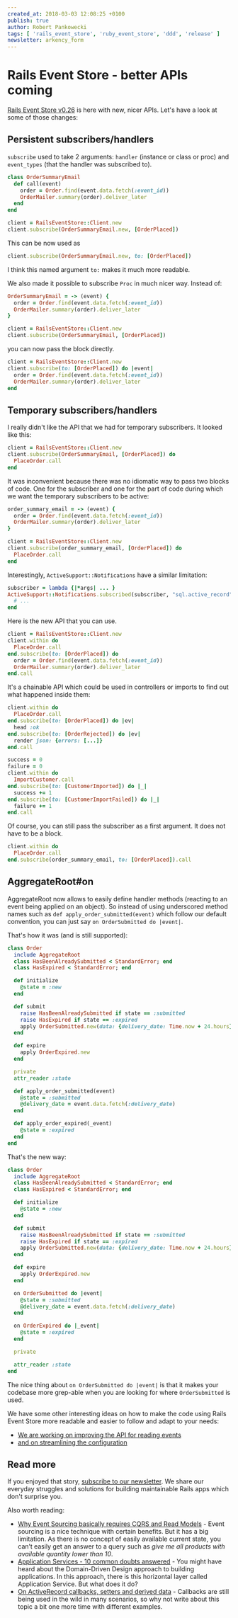 ```yaml
---
created_at: 2018-03-03 12:08:25 +0100
publish: true
author: Robert Pankowecki
tags: [ 'rails_event_store', 'ruby_event_store', 'ddd', 'release' ]
newsletter: arkency_form
---
```


# Rails Event Store - better APIs coming

[Rails Event Store v0.26](https://github.com/RailsEventStore/rails_event_store/releases/tag/v0.26) is here with new, nicer APIs. Let's have a look at some of those changes:

<!-- more -->

## Persistent subscribers/handlers

`subscribe` used to take 2 arguments: `handler` (instance or class or proc) and `event_types` (that the handler was subscribed to).

```ruby
class OrderSummaryEmail
  def call(event)
    order = Order.find(event.data.fetch(:event_id))
    OrderMailer.summary(order).deliver_later
  end
end

client = RailsEventStore::Client.new
client.subscribe(OrderSummaryEmail.new, [OrderPlaced])
```

This can be now used as

```ruby
client.subscribe(OrderSummaryEmail.new, to: [OrderPlaced])
```

I think this named argument `to:` makes it much more readable.

We also made it possible to subscribe `Proc` in much nicer way. Instead of:

```ruby
OrderSummaryEmail = -> (event) {
  order = Order.find(event.data.fetch(:event_id))
  OrderMailer.summary(order).deliver_later
}

client = RailsEventStore::Client.new
client.subscribe(OrderSummaryEmail, [OrderPlaced])
```

you can now pass the block directly.

```ruby
client = RailsEventStore::Client.new
client.subscribe(to: [OrderPlaced]) do |event|
  order = Order.find(event.data.fetch(:event_id))
  OrderMailer.summary(order).deliver_later
end
```

## Temporary subscribers/handlers

I really didn't like the API that we had for temporary subscribers. It looked like this:

```ruby
client = RailsEventStore::Client.new
client.subscribe(OrderSummaryEmail, [OrderPlaced]) do
  PlaceOrder.call
end
```

It was inconvenient because there was no idiomatic way to pass two blocks of code. One for the subscriber and one for the part of code during which we want the temporary subscribers to be active:

```ruby
order_summary_email = -> (event) {
  order = Order.find(event.data.fetch(:event_id))
  OrderMailer.summary(order).deliver_later
}

client = RailsEventStore::Client.new
client.subscribe(order_summary_email, [OrderPlaced]) do
  PlaceOrder.call
end
```

Interestingly, `ActiveSupport::Notifications` have a similar limitation:

```ruby
subscriber = lambda {|*args| ... }
ActiveSupport::Notifications.subscribed(subscriber, "sql.active_record") do
  # ...
end
```

Here is the new API that you can use.

```ruby
client = RailsEventStore::Client.new
client.within do
  PlaceOrder.call
end.subscribe(to: [OrderPlaced]) do
  order = Order.find(event.data.fetch(:event_id))
  OrderMailer.summary(order).deliver_later
end.call
```

It's a chainable API which could be used in controllers or imports to find out what happened inside them:

```ruby
client.within do
  PlaceOrder.call
end.subscribe(to: [OrderPlaced]) do |ev|
  head :ok
end.subscribe(to: [OrderRejected]) do |ev|
  render json: {errors: [...]}
end.call
```

```ruby
success = 0
failure = 0
client.within do
  ImportCustomer.call
end.subscribe(to: [CustomerImported]) do |_|
  success += 1
end.subscribe(to: [CustomerImportFailed]) do |_|
  failure += 1
end.call
```

Of course, you can still pass the subscriber as a first argument. It does not have to be a block.

```ruby
client.within do
  PlaceOrder.call
end.subscribe(order_summary_email, to: [OrderPlaced]).call
```

## AggregateRoot#on

AggregateRoot now allows to easily define handler methods (reacting to an event being applied on an object). So instead of using underscored method names such as `def apply_order_submitted(event)` which follow our default convention, you can just say `on OrderSubmitted do |event|`.

That's how it was (and is still supported):

```ruby
class Order
  include AggregateRoot
  class HasBeenAlreadySubmitted < StandardError; end
  class HasExpired < StandardError; end

  def initialize
    @state = :new
  end

  def submit
    raise HasBeenAlreadySubmitted if state == :submitted
    raise HasExpired if state == :expired
    apply OrderSubmitted.new(data: {delivery_date: Time.now + 24.hours})
  end

  def expire
    apply OrderExpired.new
  end

  private
  attr_reader :state

  def apply_order_submitted(event)
    @state = :submitted
    @delivery_date = event.data.fetch(:delivery_date)
  end

  def apply_order_expired(_event)
    @state = :expired
  end
end
```

That's the new way:

```ruby
class Order
  include AggregateRoot
  class HasBeenAlreadySubmitted < StandardError; end
  class HasExpired < StandardError; end

  def initialize
    @state = :new
  end

  def submit
    raise HasBeenAlreadySubmitted if state == :submitted
    raise HasExpired if state == :expired
    apply OrderSubmitted.new(data: {delivery_date: Time.now + 24.hours})
  end

  def expire
    apply OrderExpired.new
  end

  on OrderSubmitted do |event|
    @state = :submitted
    @delivery_date = event.data.fetch(:delivery_date)
  end

  on OrderExpired do |_event|
    @state = :expired
  end

  private

  attr_reader :state
end
```

The nice thing about `on OrderSubmitted do |event|` is that it makes your codebase more grep-able when you are looking for where `OrderSubmitted` is used.

We have some other interesting ideas on how to make the code using Rails Event Store more readable and easier to follow and adapt to your needs:

* [We are working on improving the API for reading events](https://github.com/RailsEventStore/rails_event_store/issues/184)
* [and on streamlining the configuration](https://github.com/RailsEventStore/rails_event_store/issues/153)

## Read more

If you enjoyed that story, [subscribe to our newsletter](http://arkency.com/newsletter). We share our everyday struggles and solutions for building maintainable Rails apps which don't surprise you.

Also worth reading:

* [Why Event Sourcing basically requires CQRS and Read Models](/why-event-sourcing-basically-requires-cqrs-and-read-models/) - Event sourcing is a nice technique with certain benefits. But it has a big limitation. As there is no concept of easily available current state, you can’t easily get an answer to a query such as _give me all products with available quantity lower than 10_.
* [Application Services - 10 common doubts answered](/application-service-ruby-rails-ddd/) - You might have heard about the Domain-Driven Design approach to building applications. In this approach, there is this horizontal layer called Application Service. But what does it do?
* [On ActiveRecord callbacks, setters and derived data](/on-activerecord-callbacks-setters-and-derived-data/) - Callbacks are still being used in the wild in many scenarios, so why not write about this topic a bit one more time with different examples.
